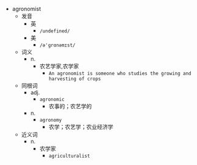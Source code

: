 - agronomist
  - 发音
    - 英
      - `/undefined/`
    - 美
      - `/ə'ɡrɑnəmɪst/`
  - 词义
    - n.
      - 农艺学家,农学家
        - `An agronomist is someone who studies the growing and harvesting of crops`
  - 同根词
    - adj.
      - `agronomic`
        - 农事的；农艺学的
    - n.
      - `agronomy`
        - 农学；农艺学；农业经济学
  - 近义词
    - n.
      - 农学家
        - `agriculturalist`

